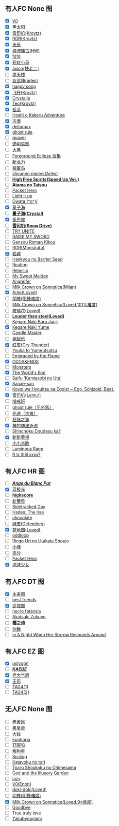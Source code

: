  
## 有人FC None 图 ##

- [x]  [V0](https://osu.ppy.sh/s/93523) 
- [x]  [黑太阳](https://osu.ppy.sh/s/280107) 
- [x]  [雪司机(Kroytz)](https://osu.ppy.sh/s/478405) 
- [x]  [ROR(Kroytz)](https://osu.ppy.sh/s/567324) 
- [x]  [天乐](https://osu.ppy.sh/s/336414) 
- [x]  [源流懐古(HW)](https://osu.ppy.sh/s/180138) 
- [x]  [fdfd](https://osu.ppy.sh/s/39804)  
- [x]  [彩虹小马](https://osu.ppy.sh/s/57255) 
- [x]  [axion(扶老二)](https://osu.ppy.sh/s/115193) 
- [ ]  [摩天楼](https://osu.ppy.sh/s/100348)
- [ ]  [女武神(arles)](https://osu.ppy.sh/s/378400) 
- [x]  [happy song](https://osu.ppy.sh/s/744593) 
- [x]  [飞升(Kroytz)](https://osu.ppy.sh/s/368060)
- [x]  [Crystalia](https://osu.ppy.sh/s/691220)
- [x]  [Teo(Kroytz)](https://osu.ppy.sh/s/721804) 
- [x]  [孤高](https://osu.ppy.sh/s/28705)
- [ ]  [Hoshi o Kakeru Adventure](https://osu.ppy.sh/s/677573) 
- [x]  [冻僵](https://osu.ppy.sh/s/158023) 
- [x]  [deltamax](https://osu.ppy.sh/s/18315) 
- [x]  [ghost rule](https://osu.ppy.sh/s/413117) 
- [ ]  [quaver](https://osu.ppy.sh/s/423527) 
- [ ]  [透明哀歌](https://osu.ppy.sh/s/219380) 
- [ ]  [大黑](https://osu.ppy.sh/s/41823) 
- [ ]  [Foreground Eclipse 合集](https://osu.ppy.sh/s/765497) 
- [ ]  [新龙力](https://osu.ppy.sh/s/871946) 
- [ ]  [翡翠鸟](https://osu.ppy.sh/s/557145)
- [ ]  [shounen ripples(Arles)](https://osu.ppy.sh/s/356426)
- [ ]  [**High Free Spirits(Speed Up Ver.)**](https://osu.ppy.sh/s/467220)
- [ ]  [**Atama no Taisou**](https://osu.ppy.sh/s/40344)
- [ ]  [Packet Hero](https://osu.ppy.sh/s/404910) 
- [ ]  [Light it up](https://osu.ppy.sh/s/650738) 
- [ ]  [Owata \(^o^)/](https://osu.ppy.sh/s/399096) 
- [x]  [量子海](https://osu.ppy.sh/s/372850)
- [ ]  [**量子海(Crystal)**](https://osu.ppy.sh/s/405167)
- [x]  [多巴胺](https://osu.ppy.sh/s/210316)
- [ ]  [**雪司机(Snow Drive)**](https://osu.ppy.sh/s/291154)
- [ ]  [TRY UNITE](https://osu.ppy.sh/s/319815)
- [ ]  [RAISE MY SWORD](https://osu.ppy.sh/s/889855)
- [ ]  [Gensou Roman Kikou](https://osu.ppy.sh/s/736862)
- [ ]  [ROR(Monstrata)](https://osu.ppy.sh/s/399372)
- [x]  [狐嫁](https://osu.ppy.sh/s/352624)
- [ ]  [Hankyou no Barrier Seed](https://osu.ppy.sh/s/423833)
- [ ]  [Routing](https://osu.ppy.sh/s/403282)
- [ ]  [Rebellio](https://osu.ppy.sh/s/744636)
- [ ]  [My Sweet Maiden](https://osu.ppy.sh/s/702111)
- [ ]  [Angreifer](https://osu.ppy.sh/s/868543)
- [ ]  [Milk Crown on Sonnetica(Milan)](https://osu.ppy.sh/s/550414)
- [x]  [AiAe(Loved)](https://osu.ppy.sh/s/268783)
- [ ]  [阴蜂(阳蜂难度)](https://osu.ppy.sh/s/120515) 
- [ ]  [Milk Crown on Sonnetica(Loved,101%难度)](https://osu.ppy.sh/s/327557) 
- [ ]  [玻璃花(Loved)](https://osu.ppy.sh/s/394834) 
- [ ]  [**Louder than steel(Loved)**](https://osu.ppy.sh/s/864869) 
- [ ]  [Kegare Naki Bara Juuji](https://osu.ppy.sh/s/448818)
- [x]  [Kegare Naki Yume](https://osu.ppy.sh/s/386619)
- [ ]  [Candle Master](https://osu.ppy.sh/s/357632)
- [ ]  [地狱乐](https://osu.ppy.sh/s/437683) 
- [x]  [红皮(Cry Thunder)](https://osu.ppy.sh/s/316050)
- [ ]  [Youka to Yumeutsutsu](https://osu.ppy.sh/b/1164254)
- [ ]  [Embraced by the Flame](https://osu.ppy.sh/b/894744)
- [x]  [ODDS&ENDS](https://osu.ppy.sh/b/1302567)
- [ ]  [Monsters](https://osu.ppy.sh/b/1586453)
- [x]  [The World's End](https://osu.ppy.sh/b/1391815)
- [ ]  [Saifu 'Kamiasobi no Uta'](https://osu.ppy.sh/b/1140087)
- [x]  [Sanae-san](https://osu.ppy.sh/b/1049018)
- [ ]  [Koyoi wa Hyouitsu na Egoist ~ Ego, Schizoid, Beat.](https://osu.ppy.sh/b/1745634)
- [x]  [雪司机(Lemur)](https://osu.ppy.sh/s/379783) 
- [ ]  [哨戒班](https://osu.ppy.sh/s/596814) 
- [ ]  [ghost rule（另外版）](https://osu.ppy.sh/b/1124488)
- [ ]  [光速（次难）](https://osu.ppy.sh/b/792989)
- [ ]  [狂赌之渊](https://osu.ppy.sh/b/1396342)
- [x]  [神的随波逐流](https://osu.ppy.sh/b/1259653)
- [ ]  [Shinchoku Doudesu ka?](https://osu.ppy.sh/b/958038)
- [x]  [新新黄泉](https://osu.ppy.sh/s/742961)
- [ ]  [小小恋歌](https://osu.ppy.sh/s/609189)   
- [ ]  [Luminous Rage](https://osu.ppy.sh/b/1567435)  
- [ ]  [R U Still xxxx?](https://osu.ppy.sh/b/839947)  

## 有人FC HR 图 ##
- [ ]  [***Ange du Blanc Pur***](https://osu.ppy.sh/s/564165)
- [x]  [蓝极光](https://osu.ppy.sh/s/292301)
- [ ]  [**highscore**](https://osu.ppy.sh/s/332532)
- [ ]  [新黄泉](https://osu.ppy.sh/s/575330)
- [ ]  [Sidetracked Day](https://osu.ppy.sh/s/728276) 
- [ ]  [Hades: The rise](https://osu.ppy.sh/s/662526) 
- [ ]  [chocolate](https://osu.ppy.sh/s/452230) 
- [ ]  [绿皮(Defenders)](https://osu.ppy.sh/s/323059) 
- [x]  [梦地图(Loved)](https://osu.ppy.sh/b/1226524?m=0)
- [ ]  [oddloop](https://osu.ppy.sh/b/1142960) 
- [ ]  [Ringo Uri no Utakata Shoujo](https://osu.ppy.sh/b/1583228?m=0) 
- [ ]  [小埋](https://osu.ppy.sh/b/737100?m=0) 
- [ ]  [高分](https://osu.ppy.sh/b/736215) 
- [ ]  [Packet Hero](https://osu.ppy.sh/b/880321?m=0) 
- [x]  [泡沫少女](https://osu.ppy.sh/b/1583228?m=0) 

## 有人FC DT 图 ##
- [x]  [未来图](https://osu.ppy.sh/s/306591)
- [ ]  [best friends](https://osu.ppy.sh/s/249939)
- [x]  [遥控器](https://osu.ppy.sh/s/351630)
- [ ]  [necro fatansia](https://osu.ppy.sh/s/516494)
- [ ]  [Akatsuki Zukuyo](https://osu.ppy.sh/s/351280)
- [ ]  [**樱之诗**](https://osu.ppy.sh/s/738656)
- [ ]  [剑舞](https://osu.ppy.sh/s/745312) 
- [ ]  [In A Night When Her Sorrow Resounds Around](https://osu.ppy.sh/s/901755)

## 有人FC EZ 图 ##
- [x]  [polygon](https://osu.ppy.sh/b/1227359)
- [ ]  [***KAEDE***](https://osu.ppy.sh/s/660630)
- [x]  [老大气层](https://osu.ppy.sh/s/517474)
- [x]  [王冠](https://osu.ppy.sh/s/558694)
- [ ]  [TAG4(1)](https://osu.ppy.sh/s/4651)
- [ ]  [TAG4(2)](https://osu.ppy.sh/s/5807)

## 无人FC None 图 ##
- [ ]  [老黄泉](https://osu.ppy.sh/s/461744)
- [ ]  [黑皇帝](https://osu.ppy.sh/s/396221) 
- [ ]  [大钱](https://osu.ppy.sh/s/293705)
- [ ]  [Euphoria](https://osu.ppy.sh/s/890438)
- [ ]  [17RPG](https://osu.ppy.sh/s/304888)
- [ ]  [解构星](https://osu.ppy.sh/s/292083)
- [ ]  [Smiling](https://osu.ppy.sh/s/450363)
- [ ]  [Katayoku no tori](https://osu.ppy.sh/s/478303)
- [ ]  [Toaru Shoukoku no Ohimesama](https://osu.ppy.sh/s/370605)
- [ ]  [God and the Illusory Garden](https://osu.ppy.sh/s/375956)  
- [ ]  [lazy](https://osu.ppy.sh/s/6593)   
- [ ]  [V0(Enon)](https://osu.ppy.sh/s/402837) 
- [ ]  [doki-doki(Loved)](https://osu.ppy.sh/s/638414) 
- [ ]  [阴蜂(阴蜂难度)](https://osu.ppy.sh/s/120515) 
- [x]  [Milk Crown on Sonnetica(Loved,9*难度)](https://osu.ppy.sh/s/327557) 
- [ ]  [Goodbye](https://osu.ppy.sh/b/1172819?m=0) 
- [ ]  [True truly love](https://osu.ppy.sh/b/260839)
- [ ]  [Yakubyougami](https://osu.ppy.sh/s/455419)